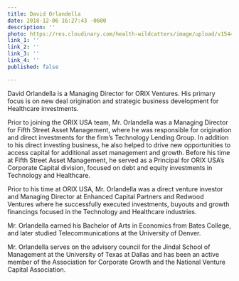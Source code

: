 ```yaml
---
title: David Orlandella
date: 2018-12-06 16:27:43 -0600
description: ''
photo: https://res.cloudinary.com/health-wildcatters/image/upload/v1544135287/image.png
link_1: ''
link_2: ''
link_3: ''
link_4: ''
published: false

---
```

David Orlandella is a Managing Director for ORIX Ventures. His primary focus is on new deal origination and strategic business development for Healthcare investments.

Prior to joining the ORIX USA team, Mr. Orlandella was a Managing Director for Fifth Street Asset Management, where he was responsible for origination and direct investments for the firm’s Technology Lending Group. In addition to his direct investing business, he also helped to drive new opportunities to access capital for additional asset management and growth. Before his time at Fifth Street Asset Management, he served as a Principal for ORIX USA’s Corporate Capital division, focused on debt and equity investments in Technology and Healthcare.

Prior to his time at ORIX USA, Mr. Orlandella was a direct venture investor and Managing Director at Enhanced Capital Partners and Redwood Ventures where he successfully executed investments, buyouts and growth financings focused in the Technology and Healthcare industries.

Mr. Orlandella earned his Bachelor of Arts in Economics from Bates College, and later studied Telecommunications at the University of Denver.

Mr. Orlandella serves on the advisory council for the Jindal School of Management at the University of Texas at Dallas and has been an active member of the Association for Corporate Growth and the National Venture Capital Association.